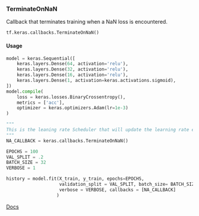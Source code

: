 ### TerminateOnNaN
Callback that terminates training when a NaN loss is encountered.


````
tf.keras.callbacks.TerminateOnNaN()
````

#### Usage

```python
model = keras.Sequential([
    keras.layers.Dense(64, activation='relu'),
    keras.layers.Dense(32, activation='relu'),
    keras.layers.Dense(16, activation='relu'),
    keras.layers.Dense(1, activation=keras.activations.sigmoid),
])
model.compile(
    loss = keras.losses.BinaryCrossentropy(),
    metrics = ['acc'],
    optimizer = keras.optimizers.Adam(lr=1e-3)
)

"""
This is the leaning rate Scheduler that will update the learning rate every epoch
"""
NA_CALLBACK = keras.callbacks.TerminateOnNaN()

EPOCHS = 100
VAL_SPLIT = .2
BATCH_SIZE = 32
VERBOSE = 1

history = model.fit(X_train, y_train, epochs=EPOCHS, 
                    validation_split = VAL_SPLIT, batch_size= BATCH_SIZE,
                    verbose = VERBOSE, callbacks = [NA_CALLBACK]
                   )
```

[Docs](https://keras.io/api/callbacks/terminate_on_nan/)